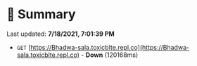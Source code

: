 # 📖 Summary
Last updated: **7/18/2021, 7:01:39 PM**

- `GET` [https://Bhadwa-sala.toxicblte.repl.co](https://Bhadwa-sala.toxicblte.repl.co) - **Down** (120168ms)
